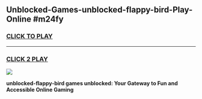 
## Unblocked-Games-unblocked-flappy-bird-Play-Online #m24fy
<h3>
<a href="https://news.freeplayer.one?title=unblocked-flappy-bird&ref=3">CLICK TO PLAY</a></h3>
<hr>

<h3>
<a href="https://news.freeplayer.one?title=unblocked-flappy-bird&ref=3">CLICK 2 PLAY</a>
  
</h3>

<a href="https://news.freeplayer.one?title=unblocked-flappy-bird&ref=3"><img src="https://clearcache.store/games.png"></a>


**unblocked-flappy-bird games unblocked: Your Gateway to Fun and Accessible Online Gaming**
